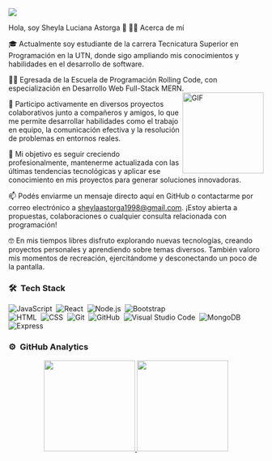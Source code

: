 ![](https://komarev.com/ghpvc/?username=SheylaAstorga)

Hola, soy Sheyla Luciana Astorga 👋
👩‍💻 Acerca de mí

🎓 Actualmente soy estudiante de la carrera Tecnicatura Superior en Programación en la UTN, donde sigo ampliando mis conocimientos y habilidades en el desarrollo de software.

🧑‍💻 Egresada de la Escuela de Programación Rolling Code, con especialización en Desarrollo Web Full-Stack MERN.
<img align="right" alt="GIF" height="160px" src="https://media.giphy.com/media/du3J3cXyzhj75IOgvA/giphy.gif" />


🔭 Participo activamente en diversos proyectos colaborativos junto a compañeros y amigos, lo que me permite desarrollar habilidades como el trabajo en equipo, la comunicación efectiva y la resolución de problemas en entornos reales.

🌱 Mi objetivo es seguir creciendo profesionalmente, mantenerme actualizada con las últimas tendencias tecnológicas y aplicar ese conocimiento en mis proyectos para generar soluciones innovadoras.

📫 Podés enviarme un mensaje directo aquí en GitHub o contactarme por correo electrónico a sheylaastorga1998@gmail.com.
¡Estoy abierta a propuestas, colaboraciones o cualquier consulta relacionada con programación!

🤓 En mis tiempos libres disfruto explorando nuevas tecnologías, creando proyectos personales y aprendiendo sobre temas diversos. También valoro mis momentos de recreación, ejercitándome y desconectando un poco de la pantalla.
### 🛠 &nbsp;Tech Stack

![JavaScript](https://img.shields.io/badge/-JavaScript-05122A?style=flat&logo=javascript)&nbsp;
![React](https://img.shields.io/badge/-React-05122A?style=flat&logo=react)&nbsp;
![Node.js](https://img.shields.io/badge/-Node.js-05122A?style=flat&logo=node.js)&nbsp;
![Bootstrap](https://img.shields.io/badge/-Bootstrap-05122A?style=flat&logo=bootstrap&logoColor=563D7C)\
![HTML](https://img.shields.io/badge/-HTML-05122A?style=flat&logo=HTML5)&nbsp;
![CSS](https://img.shields.io/badge/-CSS-05122A?style=flat&logo=CSS3&logoColor=1572B6)&nbsp;
![Git](https://img.shields.io/badge/-Git-05122A?style=flat&logo=git)&nbsp;
![GitHub](https://img.shields.io/badge/-GitHub-05122A?style=flat&logo=github)&nbsp;
![Visual Studio Code](https://img.shields.io/badge/-Visual%20Studio%20Code-05122A?style=flat&logo=visual-studio-code&logoColor=007ACC)&nbsp;
![MongoDB](https://img.shields.io/badge/-MongoDB-47A248?style=flat&logo=mongodb&logoColor=white)&nbsp;
![Express](https://img.shields.io/badge/-Express-000000?style=flat&logo=express&logoColor=white)



### ⚙️ &nbsp;GitHub Analytics

<p align="center">
<a href="https://github.com/SheylaAstorga">
  <img height="180em" src="https://github-readme-stats-eight-theta.vercel.app/api?username=SheylaAstorga&show_icons=true&theme=algolia&include_all_commits=true&count_private=true"/>
  <img height="180em" src="https://github-readme-stats-eight-theta.vercel.app/api/top-langs/?username=SheylaAstorga&layout=compact&langs_count=8&theme=algolia"/>
</a>
</p>
